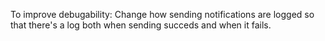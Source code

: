 To improve debugability: Change how sending notifications are logged so that
there's a log both when sending succeds and when it fails.
